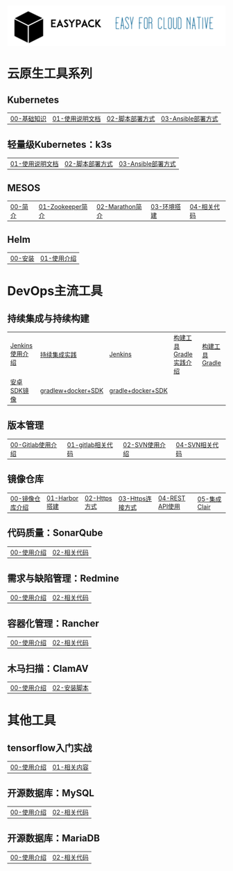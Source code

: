 ![easypack](pics/easypack-logo.png)

# 云原生工具系列
## Kubernetes
<table border="0">
    <tr>
        <td><a href="https://blog.csdn.net/liumiaocn/column/info/12761">00-基础知识</a></td>
        <td><a href="k8s/README.md">01-使用说明文档</a></td>
        <td><a href="k8s/shell">02-脚本部署方式</a></td>
        <td><a href="k8s/ansible">03-Ansible部署方式</a></td>
    </tr>
</table>

## 轻量级Kubernetes：k3s
<table border="0">
    <tr>
        <td><a href="https://liumiaocn.blog.csdn.net/article/details/103268634">01-使用说明文档</a></td>
        <td><a href="containers/standard/rancher/k3s/shell">02-脚本部署方式</a></td>
        <td><a href="containers/standard/rancher/k3s/ansible">03-Ansible部署方式</a></td>
    </tr>
</table>

## MESOS
<table border="0">
    <tr>
        <td><a href="https://blog.csdn.net/liumiaocn/article/details/54285586">00-简介</a></td>
        <td><a href="https://blog.csdn.net/liumiaocn/article/details/54310217">01-Zookeeper简介</a></td>
        <td><a href="https://blog.csdn.net/liumiaocn/article/details/54339732">02-Marathon简介</a></td>
        <td><a href="https://blog.csdn.net/liumiaocn/article/details/54405044">03-环境搭建</a></td>
        <td><a href="mesos">04-相关代码</a></td>
    </tr>
</table>

## Helm
<table border="0">
    <tr>
        <td><a href="https://raw.githubusercontent.com/helm/helm/master/scripts/get-helm-3">00-安装</a></td>
        <td><a href="https://blog.csdn.net/liumiaocn/category_9561027.html">01-使用介绍</a></td>
    </tr>
</table>

# DevOps主流工具
## 持续集成与持续构建
<table border="0">
    <tr>
        <td><a href="https://liumiaocn.blog.csdn.net/article/category/8598907">Jenkins使用介绍</a></td>
        <td><a href="https://blog.csdn.net/liumiaocn/column/info/27057">持续集成实践</a></td>
        <td><a href="containers/alpine/jenkins">Jenkins</a></td>
        <td><a href="https://blog.csdn.net/liumiaocn/article/details/84341611">构建工具Gradle实践介绍</a></td>
        <td><a href="containers/alpine/jenkins">构建工具Gradle</a></td>
    </tr>
        <tr>
        <td><a href="https://liumiaocn.blog.csdn.net/article/details/103640872">安卓SDK镜像</a></td>
        <td><a href="https://blog.csdn.net/liumiaocn/column/info/27057">gradlew+docker+SDK</a></td>
            <td><a href="https://blog.csdn.net/liumiaocn/column/info/27057">gradle+docker+SDK</a></td>
    </tr>
</table>


## 版本管理
<table border="0">
    <tr>
        <td><a href="https://blog.csdn.net/liumiaocn/article/details/82286778">00-Gitlab使用介绍</a></td>
        <td><a href="containers/standard/gitlab">01-gitlab相关代码</a></td>
        <td><a href="containers/alpine/svn/README.md">02-SVN使用介绍</a></td>
        <td><a href="containers/alpine/svn">04-SVN相关代码</a></td>
    </tr>
</table>

## 镜像仓库
<table border="0">
    <tr>
        <td><a href="https://blog.csdn.net/liumiaocn/column/info/26478">00-镜像仓库介绍</a></td>
        <td><a href="https://blog.csdn.net/liumiaocn/article/details/81805063">01-Harbor搭建</a></td>
        <td><a href="https://blog.csdn.net/liumiaocn/article/details/81813693">02-Https方式</a></td>
        <td><a href="https://blog.csdn.net/liumiaocn/article/details/86515962">03-Https连接方式</a></td>
        <td><a href="https://blog.csdn.net/liumiaocn/article/details/81813705">04-REST API使用</a></td>
        <td><a href="https://blog.csdn.net/liumiaocn/article/details/81813707">05-集成Clair</a></td>
    </tr>
</table>

## 代码质量：SonarQube
<table border="0">
    <tr>
        <td><a href="https://liumiaocn.blog.csdn.net/article/category/8559161">00-使用介绍</a></td>
        <td><a href="containers/standard/gitlab">02-相关代码</a></td>
    </tr>
</table>

## 需求与缺陷管理：Redmine
<table border="0">
    <tr>
        <td><a href="https://liumiaocn.blog.csdn.net/article/details/83951987">00-使用介绍</a></td>
        <td><a href="containers/standard/gitlab">02-相关代码</a></td>
    </tr>
</table>

## 容器化管理：Rancher
<table border="0">
    <tr>
        <td><a href="containers/standard/rancher">00-使用介绍</a></td>
        <td><a href="containers/standard/rancher">02-相关代码</a></td>
    </tr>
</table>

## 木马扫描：ClamAV
<table border="0">
    <tr>
        <td><a href="https://blog.csdn.net/liumiaocn/article/details/76577867">00-使用介绍</a></td>
        <td><a href="clamav">02-安装脚本</a></td>
    </tr>
</table>

# 其他工具
## tensorflow入门实战
<table border="0">
    <tr>
        <td><a href="https://blog.csdn.net/liumiaocn/article/details/82851824">00-使用介绍</a></td>
        <td><a href="machinelearning/tensorflow">01-相关内容</a></td>
    </tr>
</table>

## 开源数据库：MySQL
<table border="0">
    <tr>
        <td><a href="https://liumiaocn.blog.csdn.net/article/details/88406119">00-使用介绍</a></td>
        <td><a href="containers/standard/mysql">02-相关代码</a></td>
    </tr>
</table>

## 开源数据库：MariaDB
<table border="0">
    <tr>
        <td><a href="https://liumiaocn.blog.csdn.net/article/details/88406119">00-使用介绍</a></td>
        <td><a href="containers/alpine/maria">02-相关代码</a></td>
    </tr>
</table>

